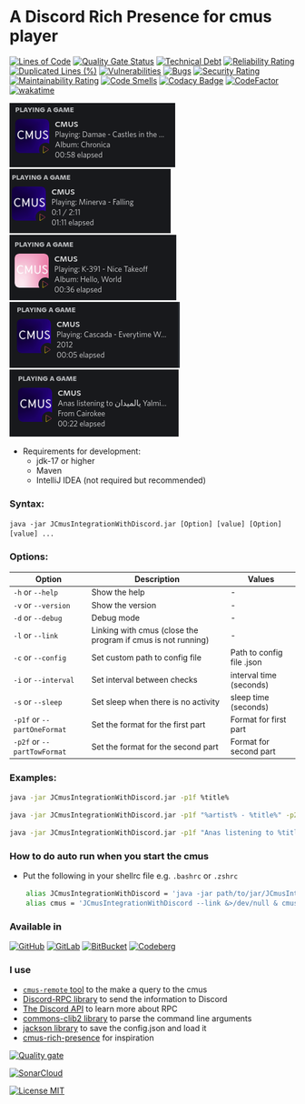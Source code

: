 # A Discord Rich Presence for cmus player

[![Lines of Code](https://sonarcloud.io/api/project_badges/measure?project=Anas-Elgarhy_JCmusIntegrationWithDiscord&metric=ncloc)](https://sonarcloud.io/summary/new_code?id=Anas-Elgarhy_JCmusIntegrationWithDiscord)
[![Quality Gate Status](https://sonarcloud.io/api/project_badges/measure?project=Anas-Elgarhy_JCmusIntegrationWithDiscord&metric=alert_status)](https://sonarcloud.io/summary/new_code?id=Anas-Elgarhy_JCmusIntegrationWithDiscord)
[![Technical Debt](https://sonarcloud.io/api/project_badges/measure?project=Anas-Elgarhy_JCmusIntegrationWithDiscord&metric=sqale_index)](https://sonarcloud.io/summary/new_code?id=Anas-Elgarhy_JCmusIntegrationWithDiscord)
[![Reliability Rating](https://sonarcloud.io/api/project_badges/measure?project=Anas-Elgarhy_JCmusIntegrationWithDiscord&metric=reliability_rating)](https://sonarcloud.io/summary/new_code?id=Anas-Elgarhy_JCmusIntegrationWithDiscord)
[![Duplicated Lines (%)](https://sonarcloud.io/api/project_badges/measure?project=Anas-Elgarhy_JCmusIntegrationWithDiscord&metric=duplicated_lines_density)](https://sonarcloud.io/summary/new_code?id=Anas-Elgarhy_JCmusIntegrationWithDiscord)
[![Vulnerabilities](https://sonarcloud.io/api/project_badges/measure?project=Anas-Elgarhy_JCmusIntegrationWithDiscord&metric=vulnerabilities)](https://sonarcloud.io/summary/new_code?id=Anas-Elgarhy_JCmusIntegrationWithDiscord)
[![Bugs](https://sonarcloud.io/api/project_badges/measure?project=Anas-Elgarhy_JCmusIntegrationWithDiscord&metric=bugs)](https://sonarcloud.io/summary/new_code?id=Anas-Elgarhy_JCmusIntegrationWithDiscord)
[![Security Rating](https://sonarcloud.io/api/project_badges/measure?project=Anas-Elgarhy_JCmusIntegrationWithDiscord&metric=security_rating)](https://sonarcloud.io/summary/new_code?id=Anas-Elgarhy_JCmusIntegrationWithDiscord)
[![Maintainability Rating](https://sonarcloud.io/api/project_badges/measure?project=Anas-Elgarhy_JCmusIntegrationWithDiscord&metric=sqale_rating)](https://sonarcloud.io/summary/new_code?id=Anas-Elgarhy_JCmusIntegrationWithDiscord)
[![Code Smells](https://sonarcloud.io/api/project_badges/measure?project=Anas-Elgarhy_JCmusIntegrationWithDiscord&metric=code_smells)](https://sonarcloud.io/summary/new_code?id=Anas-Elgarhy_JCmusIntegrationWithDiscord)
[![Codacy Badge](https://api.codacy.com/project/badge/Grade/3e0d24aa2c1441e484622b8540193cdf)](https://app.codacy.com/gh/Anas-Elgarhy/JCmusIntegrationWithDiscord?utm_source=github.com&utm_medium=referral&utm_content=Anas-Elgarhy/JCmusIntegrationWithDiscord&utm_campaign=Badge_Grade_Settings)
[![CodeFactor](https://www.codefactor.io/repository/github/anas-elgarhy/jcmusintegrationwithdiscord/badge)](https://www.codefactor.io/repository/github/anas-elgarhy/jcmusintegrationwithdiscord)
[![wakatime](https://wakatime.com/badge/user/0671d7a1-0f1f-4dae-9501-2d7aa4f6fc20/project/5bd30ca7-e14d-4d4b-8fb6-7e1c0ab9250c.svg)](https://wakatime.com/badge/user/0671d7a1-0f1f-4dae-9501-2d7aa4f6fc20/project/5bd30ca7-e14d-4d4b-8fb6-7e1c0ab9250c)

<img alt="image 1" src="./Screenshots/1.png">
<img alt="image 2" src="./Screenshots/2.gif">
<img alt="image 3" src="./Screenshots/3.png">
<img alt="image 4" src="./Screenshots/4.png">
<img alt="image 5" src="./Screenshots/5.png">

- Requirements for development:
    - jdk-17 or higher
    - Maven
    - IntelliJ IDEA (not required but recommended)

### Syntax:
`java -jar JCmusIntegrationWithDiscord.jar [Option] [value] [Option] [value] ...`

### Options:
| Option                      | Description                                                  | Values                    |
|-----------------------------|--------------------------------------------------------------|---------------------------|
| `-h` or `--help`            | Show the help                                                | -                         |
| `-v` or `--version`         | Show the version                                             | -                         |
| `-d` or `--debug`           | Debug mode                                                   | -                         |
| `-l` or `--link`            | Linking with cmus (close the program if cmus is not running) | -                         |
| `-c` or `--config`          | Set custom path to config file                               | Path to config file .json |
| `-i` or `--interval`        | Set interval between checks                                  | interval time (seconds)   |
| `-s` or `--sleep`           | Set sleep when there is no activity                          | sleep time (seconds)      |
| `-p1f` or `--partOneFormat` | Set the format for the first part                            | Format for first part     |
| `-p2f` or `--partTowFormat` | Set the format for the second part                           | Format for second part    |


### Examples:
```bash
java -jar JCmusIntegrationWithDiscord.jar -p1f %title%
```

```bash
java -jar JCmusIntegrationWithDiscord.jar -p1f "%artist% - %title%" -p2f "%album% - %date%"
```

```bash
java -jar JCmusIntegrationWithDiscord.jar -p1f "Anas listening to %title%" -p2f "From %artist%"
```

### How to do auto run when you start the cmus
- Put the following in your shellrc file e.g. `.bashrc` or `.zshrc`
```bash
    alias JCmusIntegrationWithDiscord = 'java -jar path/to/jar/JCmusIntegrationWithDiscord.jar'
    alias cmus = 'JCmusIntegrationWithDiscord --link &>/dev/null & cmus'
```

### Available in
[![GitHub](https://img.shields.io/badge/GitHub-Main%20repo-brightgreen?style=for-the-badge&logo=GitHub)](https://github.com/Anas-Elgarhy/JCmusIntegrationWithDiscord)
[![GitLab](https://img.shields.io/badge/GitLab-Mirror%20repo-brightgreen?style=for-the-badge&logo=GitLab)](https://gitlab.com/Anas-Elgarhy/JCmusIntegrationWithDiscord)
[![BitBucket](https://img.shields.io/badge/BitBucket-Mirror%20repo-brightgreen?style=for-the-badge&logo=BitBucket)](https://bitbucket.org/anas_elgarhy/JCmusIntegrationWithDiscord)
[![Codeberg](https://img.shields.io/badge/Codeberg-Mirror%20repo-brightgreen?style=for-the-badge&logo=Codeberg)](https://codeberg.org/anas-elgarhy/JCmusIntegrationWithDiscord)


### I use
- [`cmus-remote` tool](https://github.com/cmus/cmus) to the make a query to the cmus
- [Discord-RPC library](https://github.com/Vatuu/discord-rpc) to send the information to Discord
- [The Discord API](https://discordapp.com/developers/docs/intro) to learn more about RPC
- [commons-clib2 library](https://github.com/apache/commons-cli) to parse the command line arguments
- [jackson library](https:github.com/FasterXML/jackson-databind) to save the config.json and load it
- [cmus-rich-presence](https://github.com/pascalpuffke/cmus-rich-presence) for inspiration

[![Quality gate](https://sonarcloud.io/api/project_badges/quality_gate?project=Anas-Elgarhy_JCmusIntegrationWithDiscord)](https://sonarcloud.io/summary/new_code?id=Anas-Elgarhy_JCmusIntegrationWithDiscord)

[![SonarCloud](https://sonarcloud.io/images/project_badges/sonarcloud-black.svg)](https://sonarcloud.io/summary/new_code?id=Anas-Elgarhy_JCmusIntegrationWithDiscord)

[![License MIT](https://img.shields.io/badge/license-MIT-green.svg)](https://spdx.org/licenses/MIT.html)